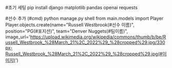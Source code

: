 #초기 세팅
pip install django matplotlib pandas openai requests 

#선수 추가
(#cmd)
python manage.py shell
from main.models import Player
Player.objects.create(name="Russell Westbrook(#선수 이름)", position="PG(#포지션)", team="Denver Nuggets(#팀이름)", 
image_url='https://upload.wikimedia.org/wikipedia/commons/thumb/b/be/Russell_Westbrook_%28March_21%2C_2022%29_%28cropped%29.jpg/330px-Russell_Westbrook_%28March_21%2C_2022%29_%28cropped%29.jpg(#이미지)')
